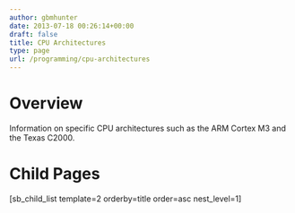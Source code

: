 ```yaml
---
author: gbmhunter
date: 2013-07-18 00:26:14+00:00
draft: false
title: CPU Architectures
type: page
url: /programming/cpu-architectures
---
```


# Overview




Information on specific CPU architectures such as the ARM Cortex M3 and the Texas C2000.




# Child Pages




[sb_child_list template=2 orderby=title order=asc nest_level=1]
